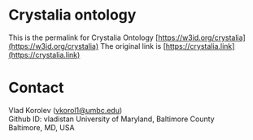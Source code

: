 # Crystalia ontology

This is the permalink for Crystalia Ontology [https://w3id.org/crystalia](https://w3id.org/crystalia)
The original link is [https://crystalia.link](https://crystalia.link)

# Contact

Vlad Korolev (vkorol1@umbc.edu) <br>
Github ID:  vladistan
University of Maryland, Baltimore County <br>
Baltimore, MD, USA

